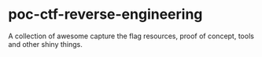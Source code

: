 # poc-ctf-reverse-engineering
A collection of awesome capture the flag resources, proof of concept, tools and other shiny things.
